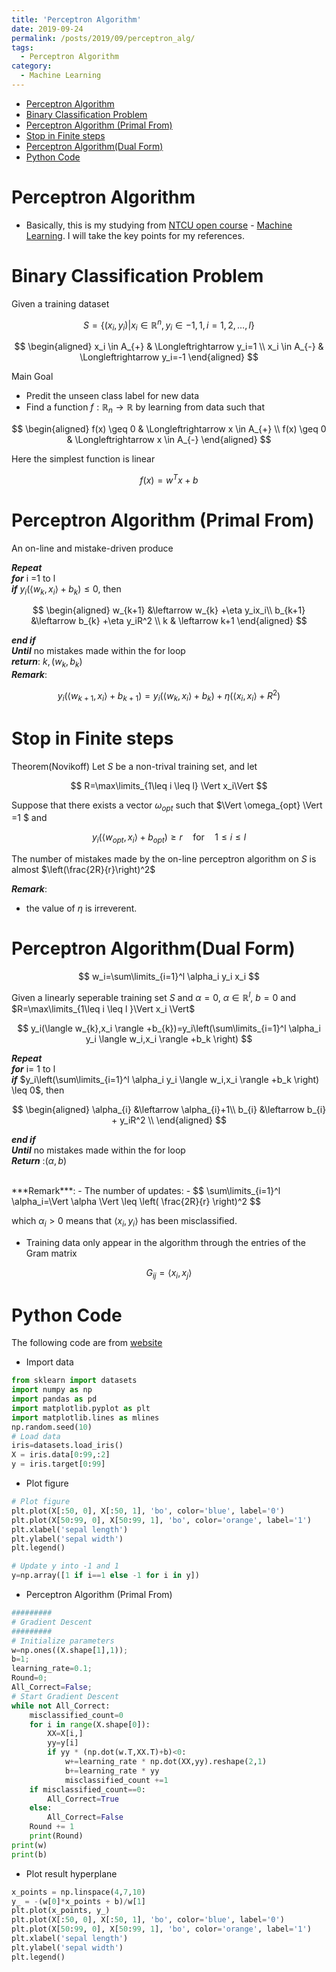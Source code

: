 ```yaml
---
title: 'Perceptron Algorithm'
date: 2019-09-24
permalink: /posts/2019/09/perceptron_alg/
tags:
  - Perceptron Algorithm
category:
  - Machine Learning
---
```

- [Perceptron Algorithm](#Perceptron-Algorithm)
- [Binary Classification Problem](#Binary-Classification-Problem)
- [Perceptron Algorithm (Primal From)](#Perceptron-Algorithm-Primal-From)
- [Stop in Finite steps](#Stop-in-Finite-steps)
- [Perceptron Algorithm(Dual Form)](#Perceptron-AlgorithmDual-Form)
- [Python Code](#Python-Code)

# Perceptron Algorithm
- Basically, this is my studying from [NTCU open course](http://ocw.nctu.edu.tw/index.php) - [Machine Learning](http://ocw.nctu.edu.tw/course_detail.php?bgid=1&gid=1&nid=563&page=1). I will take the key points for my references.


# Binary Classification Problem

Given a training dataset

$$
S=\{(x_i,y_i) | x_i \in \mathbb{R}^n,  y_i \in {-1,1,i=1,2,\dots,l} \}
$$

$$
\begin{aligned}
x_i  \in A_{+} & \Longleftrightarrow y_i=1 \\
x_i  \in A_{-} & \Longleftrightarrow y_i=-1
\end{aligned}
$$

Main Goal
- Predit the unseen class label for new data
- Find a function $f:\mathbb{R}_n \rightarrow \mathbb{R}$ by learning from data such that

$$
\begin{aligned}
f(x) \geq 0  & \Longleftrightarrow x  \in A_{+} \\
f(x) \geq 0  & \Longleftrightarrow x  \in A_{-}
\end{aligned}
$$

Here the simplest function is linear 

$$
f(x)=w^{T}x+b
$$

# Perceptron Algorithm (Primal From)
An on-line and mistake-driven produce 

***Repeat***
<br>
***for*** i =1 to l 
<br>
***if*** $y_i(\langle w_{k},x_i \rangle +b_k) \leq 0$, then 

$$
\begin{aligned}
w_{k+1}  &\leftarrow  w_{k} +\eta y_ix_i\\
b_{k+1}  &\leftarrow  b_{k}  +\eta y_iR^2 \\
k & \leftarrow k+1
\end{aligned}
$$

***end if***
<br>
***Until*** no mistakes made within the for loop 
<br>
***return***: $k,(w_k,b_k)$
<br>
***Remark***:

$$
y_i(\langle w_{k+1},x_i \rangle +b_{k+1})=
y_i(\langle w_{k},x_i \rangle +b_{k})+\eta(\langle x_{i},x_i \rangle +R^2)
$$

# Stop in Finite steps
Theorem(Novikoff)
Let $S$ be a non-trival training set, and let

$$
R=\max\limits_{1\leq i \leq l} \Vert x_i\Vert
$$

Suppose that there exists a vector $\omega_{opt}$ such that $\Vert \omega_{opt} \Vert =1 $ and 

$$
y_i(\langle w_{opt},x_i \rangle +b_{opt}) \geq r \quad \text{for} \quad 1\leq i \leq l 
$$

The number of mistakes made by the on-line perceptron algorithm on $S$ is almost $\left(\frac{2R}{r}\right)^2$


***Remark***:
- the value of $\eta$ is irreverent.

# Perceptron Algorithm(Dual Form)

$$ 
w_i=\sum\limits_{i=1}^l \alpha_i y_i x_i
$$

Given a linearly seperable training set $S$ and $\alpha=0$, $\alpha \in \mathbb{R}^l$, $b=0$ and $R=\max\limits_{1\leq i \leq l }\Vert x_i \Vert$

$$
y_i(\langle w_{k},x_i \rangle +b_{k})=y_i\left(\sum\limits_{i=1}^l \alpha_i y_i \langle w_i,x_i \rangle +b_k \right)
$$

***Repeat***
<br>
***for*** i= 1 to l
<br> 
***if*** $y_i\left(\sum\limits_{i=1}^l \alpha_i y_i \langle w_i,x_i \rangle +b_k \right) \leq 0$, then

$$
\begin{aligned}
\alpha_{i}  &\leftarrow  \alpha_{i}+1\\
b_{i}  &\leftarrow  b_{i}  + y_iR^2 \\
\end{aligned}
$$

***end if***
<br>
***Until*** no mistakes made within the for loop 
<br>
***Return*** :$(\alpha, b)$

<br>
***Remark***:
- The number of updates: 
- 
$$
\sum\limits_{i=1}^l \alpha_i=\Vert \alpha \Vert \leq \left( \frac{2R}{r} \right)^2
$$

which $\alpha_i >0$ means that $\langle x_i,y_i \rangle$ has been misclassified.

- Training data only appear in the algorithm through the entries of the Gram matrix

$$
G_{ij}=\langle x_i, x_j \rangle
$$

# Python Code
The following code are from [website](https://towardsdatascience.com/an-introduction-to-perceptron-algorithm-40f2ab4e2099)
- Import data
```python
from sklearn import datasets
import numpy as np
import pandas as pd
import matplotlib.pyplot as plt
import matplotlib.lines as mlines
np.random.seed(10)
# Load data
iris=datasets.load_iris()
X = iris.data[0:99,:2]
y = iris.target[0:99]
```

- Plot figure
```python 
# Plot figure
plt.plot(X[:50, 0], X[:50, 1], 'bo', color='blue', label='0')
plt.plot(X[50:99, 0], X[50:99, 1], 'bo', color='orange', label='1')
plt.xlabel('sepal length')
plt.ylabel('sepal width')
plt.legend()
```
```python
# Update y into -1 and 1
y=np.array([1 if i==1 else -1 for i in y])
```
- Perceptron Algorithm (Primal From)
```python
#########
# Gradient Descent
#########
# Initialize parameters
w=np.ones((X.shape[1],1));
b=1;
learning_rate=0.1;
Round=0;
All_Correct=False;
# Start Gradient Descent
while not All_Correct:
    misclassified_count=0
    for i in range(X.shape[0]):
        XX=X[i,]
        yy=y[i]
        if yy * (np.dot(w.T,XX.T)+b)<0:
            w+=learning_rate * np.dot(XX,yy).reshape(2,1)
            b+=learning_rate * yy
            misclassified_count +=1
    if misclassified_count==0:
        All_Correct=True
    else:
        All_Correct=False
    Round += 1
    print(Round)
print(w)
print(b)
```
- Plot result hyperplane
```python 
x_points = np.linspace(4,7,10)
y_ = -(w[0]*x_points + b)/w[1]
plt.plot(x_points, y_)
plt.plot(X[:50, 0], X[:50, 1], 'bo', color='blue', label='0')
plt.plot(X[50:99, 0], X[50:99, 1], 'bo', color='orange', label='1')
plt.xlabel('sepal length')
plt.ylabel('sepal width')
plt.legend()
```
